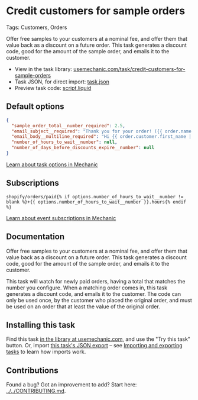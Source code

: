 # Credit customers for sample orders

Tags: Customers, Orders

Offer free samples to your customers at a nominal fee, and offer them that value back as a discount on a future order. This task generates a discount code, good for the amount of the sample order, and emails it to the customer.

* View in the task library: [usemechanic.com/task/credit-customers-for-sample-orders](https://usemechanic.com/task/credit-customers-for-sample-orders)
* Task JSON, for direct import: [task.json](../../tasks/credit-customers-for-sample-orders.json)
* Preview task code: [script.liquid](./script.liquid)

## Default options

```json
{
  "sample_order_total__number_required": 2.5,
  "email_subject__required": "Thank you for your order! ({{ order.name }})",
  "email_body__multiline_required": "Hi {{ order.customer.first_name | default: \"there\" }},\n\nThank you for ordering a sample! Please use this discount code to apply this value to your next order:\n\nDISCOUNT_CODE\n\nThanks,\nThe team at {{ shop.name }}",
  "number_of_hours_to_wait__number": null,
  "number_of_days_before_discounts_expire__number": null
}
```

[Learn about task options in Mechanic](https://docs.usemechanic.com/article/471-task-options)

## Subscriptions

```liquid
shopify/orders/paid{% if options.number_of_hours_to_wait__number != blank %}+{{ options.number_of_hours_to_wait__number }}.hours{% endif %}
```

[Learn about event subscriptions in Mechanic](https://docs.usemechanic.com/article/408-subscriptions)

## Documentation

Offer free samples to your customers at a nominal fee, and offer them that value back as a discount on a future order. This task generates a discount code, good for the amount of the sample order, and emails it to the customer.

This task will watch for newly paid orders, having a total that matches the number you configure. When a matching order comes in, this task generates a discount code, and emails it to the customer. The code can only be used once, by the customer who placed the original order, and must be used on an order that at least the value of the original order.

## Installing this task

Find this task [in the library at usemechanic.com](https://usemechanic.com/task/credit-customers-for-sample-orders), and use the "Try this task" button. Or, import [this task's JSON export](../../tasks/credit-customers-for-sample-orders.json) – see [Importing and exporting tasks](https://docs.usemechanic.com/article/505-importing-and-exporting-tasks) to learn how imports work.

## Contributions

Found a bug? Got an improvement to add? Start here: [../../CONTRIBUTING.md](../../CONTRIBUTING.md).
